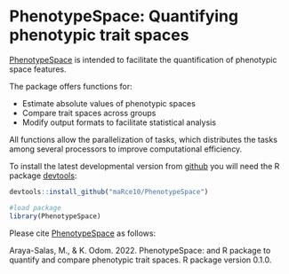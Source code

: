 # PhenotypeSpace: Quantifying phenotypic trait spaces


[PhenotypeSpace](https://github.com/maRce10/PhenotypeSpace) is intended to facilitate the quantification of phenotypic space features.

 The package offers functions for:
   - Estimate absolute values of phenotypic spaces
   - Compare trait spaces across groups
   - Modify output formats to facilitate statistical analysis
   
All functions allow the parallelization of tasks, which distributes the tasks among several processors to improve computational efficiency. 


To install the latest developmental version from [github](https://github.com/) you will need the R package [devtools](https://cran.r-project.org/package=devtools):

```r
devtools::install_github("maRce10/PhenotypeSpace")

#load package
library(PhenotypeSpace)

```


Please cite [PhenotypeSpace](https://github.com/maRce10/PhenotypeSpace) as follows:

Araya-Salas, M., & K. Odom. 2022. PhenotypeSpace: and R package to quantify and compare phenotypic trait spaces. R package version 0.1.0.

